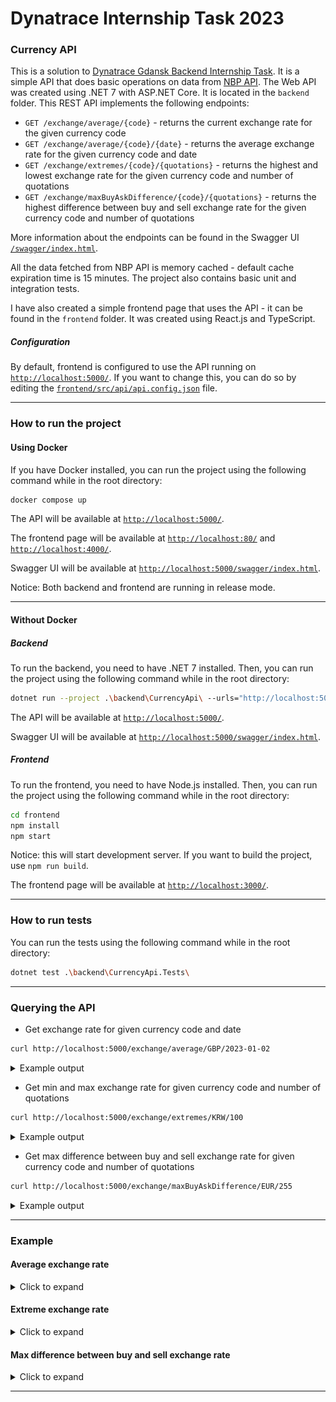﻿# Dynatrace Internship Task 2023
### Currency API

This is a solution to [Dynatrace Gdansk Backend Internship Task](https://github.com/joaquinfilipic-dynatrace/gdn-internship-2023).
It is a simple API that does basic operations on data from [NBP API](https://api.nbp.pl/).
The Web API was created using .NET 7 with ASP.NET Core. It is located in the `backend` folder.
This REST API implements the following endpoints:
- `GET /exchange/average/{code}` - returns the current exchange rate for the given currency code
- `GET /exchange/average/{code}/{date}` - returns the average exchange rate for the given currency code and date
- `GET /exchange/extremes/{code}/{quotations}` - returns the highest and lowest exchange rate for the given currency code and number of quotations
- `GET /exchange/maxBuyAskDifference/{code}/{quotations}` - returns the highest difference between buy and sell exchange rate for the given currency code and number of quotations

More information about the endpoints can be found in the Swagger UI [`/swagger/index.html`](http://localhost:5000/swagger/index.html).

All the data fetched from NBP API is memory cached - default cache expiration time is 15 minutes.
The project also contains basic unit and integration tests.

I have also created a simple frontend page that uses the API - it can be found in the `frontend` folder.
It was created using React.js and TypeScript.


##### Configuration
By default, frontend is configured to use the API running on [`http://localhost:5000/`](http://localhost:5000/).
If you want to change this, you can do so by editing the [`frontend/src/api/api.config.json`](./frontend/src/api/api.config.json) file.

---
### How to run the project
#### Using Docker
If you have Docker installed, you can run the project using the following command
while in the root directory:
```bash
docker compose up
```
The API will be available at [`http://localhost:5000/`](http://localhost:5000/).

The frontend page will be available at [`http://localhost:80/`](http://localhost:80/) and [`http://localhost:4000/`](http://localhost:4000/).

Swagger UI will be available at [`http://localhost:5000/swagger/index.html`](http://localhost:5000/swagger/index.html).

Notice: Both backend and frontend are running in release mode.

---
#### Without Docker
##### Backend
To run the backend, you need to have .NET 7 installed.
Then, you can run the project using the following command while in the root directory:
```bash
dotnet run --project .\backend\CurrencyApi\ --urls="http://localhost:5000/"
```
The API will be available at [`http://localhost:5000/`](http://localhost:5000/).

Swagger UI will be available at [`http://localhost:5000/swagger/index.html`](http://localhost:5000/swagger/index.html).

##### Frontend
To run the frontend, you need to have Node.js installed.
Then, you can run the project using the following command while in the root directory:
```bash
cd frontend
npm install
npm start
```
Notice: this will start development server. If you want to build the project, use `npm run build`.

The frontend page will be available at [`http://localhost:3000/`](http://localhost:3000/).

---
### How to run tests
You can run the tests using the following command while in the root directory:
```bash
dotnet test .\backend\CurrencyApi.Tests\
```

---
### Querying the API
- Get exchange rate for given currency code and date
```bash
curl http://localhost:5000/exchange/average/GBP/2023-01-02
```
<details>
    <summary>Example output</summary>

Should return:
```json
{
  "currencyCode": "GBP", 
  "date": "2023-01-02", 
  "exchangeRate": 5.2768
}
```
</details>

- Get min and max exchange rate for given currency code and number of quotations
```bash
curl http://localhost:5000/exchange/extremes/KRW/100
```
<details>
    <summary>Example output</summary>

Should return something similar to:
```json
{
  "currencyCode": "KRW",
  "quotations": 100,
  "minExchangeRate":
  {
    "date": "2023-04-24",
    "value": 0.00314
  },
  "maxExchangeRate":
  {
    "date": "2023-01-09",
    "value": 0.003534
  }
}
```
</details>

- Get max difference between buy and sell exchange rate for given currency code and number of quotations
```bash
curl http://localhost:5000/exchange/maxBuyAskDifference/EUR/255
```
<details>
    <summary>Example output</summary>

Should return something similar to:
```json
{
  "currencyCode": "EUR",
  "quotations": 255,
  "maxDifference":
  {
    "date": "2022-10-12",
    "value": 0.0974
  }
}
```
</details>

---
### Example

#### Average exchange rate
<details>
    <summary>Click to expand</summary>

![Example frontend page](./img/average.gif)
</details>

#### Extreme exchange rate
<details>
    <summary>Click to expand</summary>

![Example frontend page](./img/extremes.gif)
</details>

#### Max difference between buy and sell exchange rate
<details>
    <summary>Click to expand</summary>

![Example frontend page](./img/differences.gif)
</details>

---
